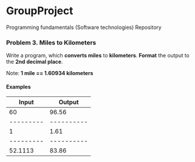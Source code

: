 # GroupProject
Programming fundamentals (Software technologies) Repository  

### Problem 3. Miles to Kilometers

Write a program, which **converts miles** to **kilometers**. **Format** the output
to the **2nd decimal place**.

Note: **1 mile ==
1.60934 kilometers**

#### Examples

 

|**Input**|**Output**| 
|---------|----------|
|60		  |96.56     | 
|---------|----------|
|1	      |1.61      | 
|---------|----------|
|52.1113  |83.86     |